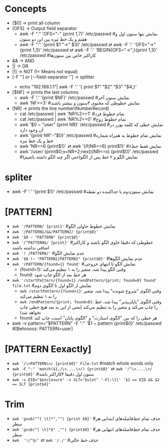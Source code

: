 

# Concepts

* [$0] → print all column
* [OFS] → Output field separator
  * awk -F ":" 'OFS="-" {print $1,$7}' /etc/passwd #نمایش تنها ستون اول و هفتم و یک خط تیره بین این دو ستون
  * awk -F ":" ‘{print $1 "→" $3}’ /etc/passwd ⇄ awk -F ':' 'OFS="→" {print $1,$3}' /etc/passwd ⇄ awk -F ':' 'BEGIN{OFS="→";}{print $1,$3}' /etc/passwd #کاراکتر خاص بین ستون‌ها
* && → AND
* || → OR
* [!] → NOT (!= Means not equal)
* [-F '<Pattern>'] or [--field-separator '<Pattern>'] → splitter
  * echo "192.168.1.1"| awk -F '.' '{ print $1" "$2" "$3" "$4;}'
* [$NF] → prints the last columns
  * awk -F ':' '{print $NF}' /etc/passwd #نمایش ستون آخر
  * awk 'NF>=3' #نمایش خطوطی که محتوی ۳ستون و بیشتر باشند
* [NR] → prints the line number(NumberRecord)
  * cat /etc/passwd | awk 'NR%2==1' #تمام خطوط فرد
  * cat /etc/passwd | awk 'NR%2==0' #تمام خطوط زوج
  * awk '$0 ~ "user" {print NR}' /etc/passwd #نمایش خطی که کلمه یوزر در آن وجود دارد
  * awk '{print NR"-"$0}' /etc/passwd #نمایش تمام خطوط به همراه شماره خط و یک خط تیره
  * awk 'NR==6 {print$1}' ⇄ awk '{if(NR==6) print$1}' #نمایش فقط خط۶
  * awk '/user/ {print$0;x=NR+2;next}(NR<=x) {print$0}' /etc/passwd #نمایش الگو و ۲ خط پس از الگو(حتی اگر چند الگو داشته باشیم)


# spliter

  * awk -F ':' '{print $1}' /etc/passwd #نمایش ستون‌دوم با جداکننده دو نقطه


# [PATTERN]

* `awk '/PATTERN/ {print}'`  #نمایش خطوط حاولی الگو
* `awk '/PATTERN1/&&/PATTERN2/ {print$0}'`
* `awk '$0 ~ "PATTERN" {print$0}'`
* `awk '/^PATTERN$/ {print}'` #خطوطی که دقیقا حاوی الگو باشند و کاراکتر اضافی نداشته باشند
* `awk '! /PATTERN/'` #عدم نمایش الگو
* `awk '$0 !~ "PATTERN1|PATTERN2" {print$0}'` #عدم نمایش الگوها
* `awk '/PATTERN/{found=1} found'`  #نمایش الگو تا انتهای خروجی
  * {found=1}: وقتی الگو پیدا شد، متغیر را به ۱ تنظیم می‌کند
  * found: هر خط بعد از الگو چاپ شود
* `awk '/startPattern/{found=1} /endPattern/{print; found=0} found' file.txt` #نمایش از الگو اول تا الگوی دوم
  * `awk /startPattern/{found=1}`: وقتی الگوی "شروع شونده" پیدا شد، متغیر را به ۱ تنظیم می‌کند
  * `awk /endPattern/{print; found=0}`: وقتی الگوی "پایان‌پذیر" پیدا شد، خط را چاپ می‌کند و متغیر را به  تنظیم می‌کند (یعنی از این به بعد هیچ خطی چاپ نخواهد شد)
  *  found: هر خطی را که بین "الگوی استارت" و "الگوی پایان" است، چاپ کند
* awk -v pattern="$PATTERN" -F ":" '$1 ~ pattern {print$0}' /etc/passwd #[Behroooz: PATTERN=user]

# [PATTERN Eexactly]

* `awk ‘/\<PATTERN\>/ {print$0}’ File.txt` #match whole words only
* `awk -F ":" 'match($1,/\<....\>/) {print$0}'` ⇄ `awk '/^\<....\>/ {print$0}'` #ستون اول دقیقا ۴کاراکتر باشد
* `awk -v EID="$enclosure" -v SLT="$slot" '-F[:\t]' '$1 == EID && $2 == SLT {print$4}'`


# Trim
* `awk 'gsub("^[ \t]*","") {print $0}'` #حذف تمام خط‌فاصله‌های ابتدایی هر سطر
* `awk 'gsub("[ \t]*$" ,"") {print$0}'` #حذف تمام خط‌فاصله‌های انتهایی هر سطر
* `awk  '!/^$/'` ⇄ `awk '/./'`  #حذف خط خالی 